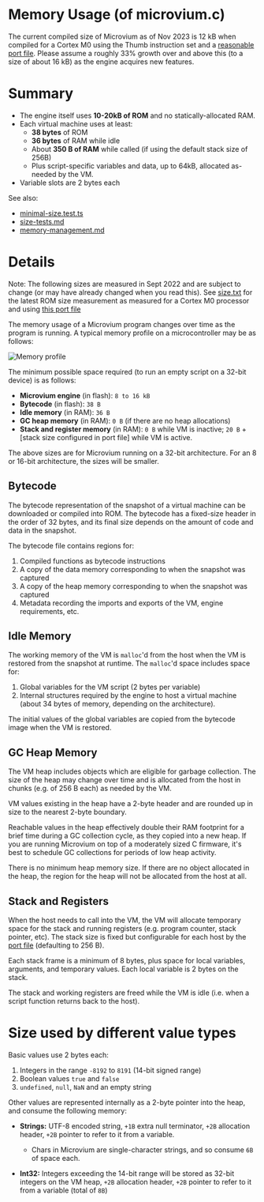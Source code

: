 # Memory Usage (of microvium.c)

The current compiled size of Microvium as of Nov 2023 is 12 kB when compiled for a Cortex M0 using the Thumb instruction set and a [reasonable port file](../../size-test/microvium_port.h). Please assume a roughly 33% growth over and above this (to a size of about 16 kB) as the engine acquires new features.

# Summary

  - The engine itself uses **10-20kB of ROM** and no statically-allocated RAM.
  - Each virtual machine uses at least:
    - **38 bytes** of ROM
    - **36 bytes** of RAM while idle
    - About **350 B of RAM** while called (if using the default stack size of 256B)
    - Plus script-specific variables and data, up to 64kB, allocated as-needed by the VM.
  - Variable slots are 2 bytes each

See also:

  - [minimal-size.test.ts](../../test/minimal-size.test.ts)
  - [size-tests.md](../../size-test/size-tests.md)
  - [memory-management.md](./memory-management.md)


# Details

Note: The following sizes are measured in Sept 2022 and are subject to change (or may have already changed when you read this). See [size.txt](../../size-test/output/size.txt) for the latest ROM size measurement as measured for a Cortex M0 processor and using [this port file](../../size-test/microvium_port.h)

The memory usage of a Microvium program changes over time as the program is running. A typical memory profile on a microcontroller may be as follows:

![Memory profile](../images/memory-usage.svg)

The minimum possible space required (to run an empty script on a 32-bit device) is as follows:

  - **Microvium engine** (in flash): `8 to 16 kB`
  - **Bytecode** (in flash): `38 B`
  - **Idle memory** (in RAM): `36 B`
  - **GC heap memory** (in RAM): `0 B` (if there are no heap allocations)
  - **Stack and register memory** (in RAM): `0 B` while VM is inactive; `20 B` + [stack size configured in port file] while VM is active.

The above sizes are for Microvium running on a 32-bit architecture. For an 8 or 16-bit architecture, the sizes will be smaller.

## Bytecode

The bytecode representation of the snapshot of a virtual machine can be downloaded or compiled into ROM. The bytecode has a fixed-size header in the order of 32 bytes, and its final size depends on the amount of code and data in the snapshot.

The bytecode file contains regions for:

  1. Compiled functions as bytecode instructions
  2. A copy of the data memory corresponding to when the snapshot was captured
  3. A copy of the heap memory corresponding to when the snapshot was captured
  4. Metadata recording the imports and exports of the VM, engine requirements, etc.

## Idle Memory

The working memory of the VM is `malloc`'d from the host when the VM is restored from the snapshot at runtime. The `malloc`'d space includes space for:

  1. Global variables for the VM script (2 bytes per variable)
  2. Internal structures required by the engine to host a virtual machine (about 34 bytes of memory, depending on the architecture).

The initial values of the global variables are copied from the bytecode image when the VM is restored.

## GC Heap Memory

The VM heap includes objects which are eligible for garbage collection. The size of the heap may change over time and is allocated from the host in chunks (e.g. of 256 B each) as needed by the VM.

VM values existing in the heap have a 2-byte header and are rounded up in size to the nearest 2-byte boundary.

Reachable values in the heap effectively double their RAM footprint for a brief time during a GC collection cycle, as they copied into a new heap. If you are running Microvium on top of a moderately sized C firmware, it's best to schedule GC collections for periods of low heap activity.

There is no minimum heap memory size. If there are no object allocated in the heap, the region for the heap will not be allocated from the host at all.

## Stack and Registers

When the host needs to call into the VM, the VM will allocate temporary space for the stack and running registers (e.g. program counter, stack pointer, etc). The stack size is fixed but configurable for each host by the [port file](https://github.com/coder-mike/microvium/blob/master/native-vm/microvium_port_example.h) (defaulting to 256 B).

Each stack frame is a minimum of 8 bytes, plus space for local variables, arguments, and temporary values. Each local variable is 2 bytes on the stack.

The stack and working registers are freed while the VM is idle (i.e. when a script function returns back to the host).

# Size used by different value types

Basic values use 2 bytes each:

  1. Integers in the range `-8192` to `8191` (14-bit signed range)
  2. Boolean values `true` and `false`
  3. `undefined`, `null`, `NaN` and an empty string

Other values are represented internally as a 2-byte pointer into the heap, and consume the following memory:

  - **Strings:** UTF-8 encoded string, `+1B` extra null terminator, `+2B` allocation header, `+2B` pointer to refer to it from a variable.

    - Chars in Microvium are single-character strings, and so consume `6B` of space each.

  - **Int32:** Integers exceeding the 14-bit range will be stored as 32-bit integers on the VM heap, `+2B` allocation header, `+2B` pointer to refer to it from a variable (total of `8B`)







